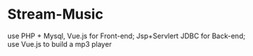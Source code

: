 # Stream-Music
use PHP + Mysql, Vue.js for Front-end; Jsp+Servlert JDBC for Back-end; use Vue.js to build a mp3 player
